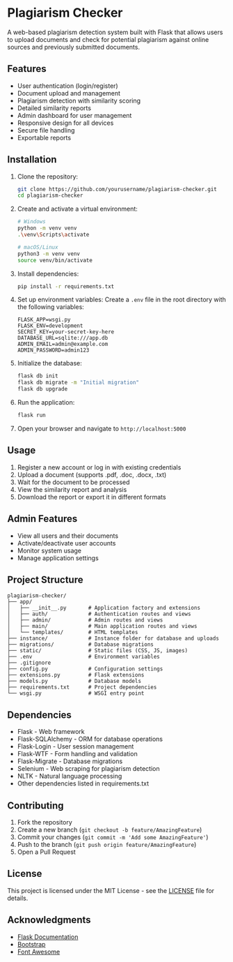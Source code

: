 # Plagiarism Checker

A web-based plagiarism detection system built with Flask that allows users to upload documents and check for potential plagiarism against online sources and previously submitted documents.

## Features

- User authentication (login/register)
- Document upload and management
- Plagiarism detection with similarity scoring
- Detailed similarity reports
- Admin dashboard for user management
- Responsive design for all devices
- Secure file handling
- Exportable reports

## Installation

1. Clone the repository:
   ```bash
   git clone https://github.com/yourusername/plagiarism-checker.git
   cd plagiarism-checker
   ```

2. Create and activate a virtual environment:
   ```bash
   # Windows
   python -m venv venv
   .\venv\Scripts\activate
   
   # macOS/Linux
   python3 -m venv venv
   source venv/bin/activate
   ```

3. Install dependencies:
   ```bash
   pip install -r requirements.txt
   ```

4. Set up environment variables:
   Create a `.env` file in the root directory with the following variables:
   ```
   FLASK_APP=wsgi.py
   FLASK_ENV=development
   SECRET_KEY=your-secret-key-here
   DATABASE_URL=sqlite:///app.db
   ADMIN_EMAIL=admin@example.com
   ADMIN_PASSWORD=admin123
   ```

5. Initialize the database:
   ```bash
   flask db init
   flask db migrate -m "Initial migration"
   flask db upgrade
   ```

6. Run the application:
   ```bash
   flask run
   ```

7. Open your browser and navigate to `http://localhost:5000`

## Usage

1. Register a new account or log in with existing credentials
2. Upload a document (supports .pdf, .doc, .docx, .txt)
3. Wait for the document to be processed
4. View the similarity report and analysis
5. Download the report or export it in different formats

## Admin Features

- View all users and their documents
- Activate/deactivate user accounts
- Monitor system usage
- Manage application settings

## Project Structure

```
plagiarism-checker/
├── app/
│   ├── __init__.py       # Application factory and extensions
│   ├── auth/             # Authentication routes and views
│   ├── admin/            # Admin routes and views
│   ├── main/             # Main application routes and views
│   └── templates/        # HTML templates
├── instance/             # Instance folder for database and uploads
├── migrations/           # Database migrations
├── static/               # Static files (CSS, JS, images)
├── .env                  # Environment variables
├── .gitignore
├── config.py             # Configuration settings
├── extensions.py         # Flask extensions
├── models.py             # Database models
├── requirements.txt      # Project dependencies
└── wsgi.py               # WSGI entry point
```

## Dependencies

- Flask - Web framework
- Flask-SQLAlchemy - ORM for database operations
- Flask-Login - User session management
- Flask-WTF - Form handling and validation
- Flask-Migrate - Database migrations
- Selenium - Web scraping for plagiarism detection
- NLTK - Natural language processing
- Other dependencies listed in requirements.txt

## Contributing

1. Fork the repository
2. Create a new branch (`git checkout -b feature/AmazingFeature`)
3. Commit your changes (`git commit -m 'Add some AmazingFeature'`)
4. Push to the branch (`git push origin feature/AmazingFeature`)
5. Open a Pull Request

## License

This project is licensed under the MIT License - see the [LICENSE](LICENSE) file for details.

## Acknowledgments

- [Flask Documentation](https://flask.palletsprojects.com/)
- [Bootstrap](https://getbootstrap.com/)
- [Font Awesome](https://fontawesome.com/)
